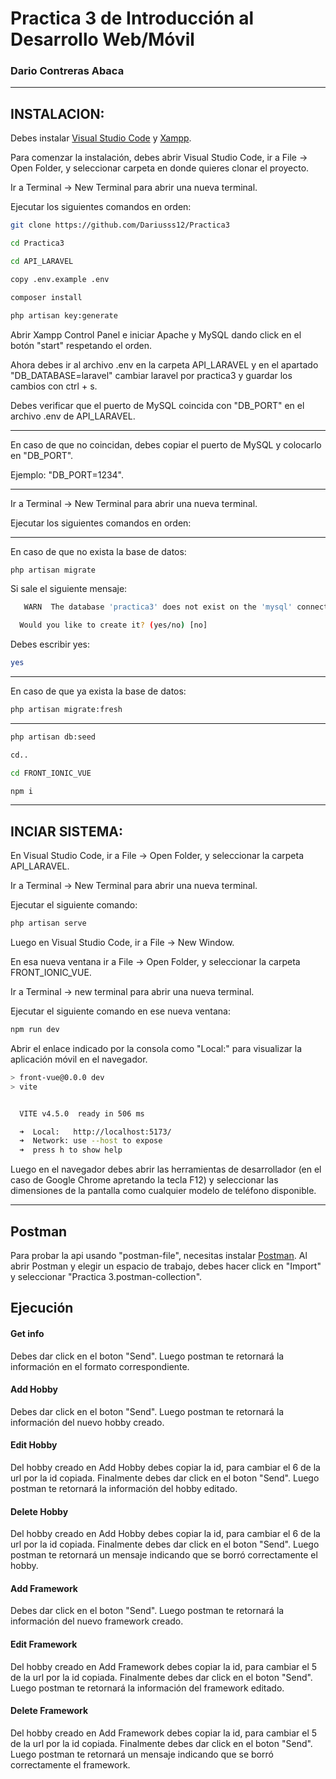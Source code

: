 # Practica 3 de Introducción al Desarrollo Web/Móvil

### Dario Contreras Abaca
****
## INSTALACION:
Debes instalar [Visual Studio Code](https://code.visualstudio.com/) y [Xampp](https://www.apachefriends.org/es/download.html).

Para comenzar la instalación, debes abrir Visual Studio Code, ir a File -> Open Folder, y seleccionar carpeta en donde quieres clonar el proyecto.

Ir a Terminal -> New Terminal para abrir una nueva terminal.

Ejecutar los siguientes comandos en orden: 

```bash
git clone https://github.com/Dariusss12/Practica3
```

```bash
cd Practica3
```

```bash
cd API_LARAVEL
```

```bash
copy .env.example .env
```

```bash
composer install
```

```bash
php artisan key:generate
```

Abrir Xampp Control Panel e iniciar Apache y MySQL dando click en el botón "start" respetando el orden.

Ahora debes ir al archivo .env en la carpeta API_LARAVEL y en el apartado "DB_DATABASE=laravel" cambiar laravel por practica3 y guardar los cambios con ctrl + s.

Debes verificar que el puerto de MySQL coincida con "DB_PORT" en el archivo .env de API_LARAVEL. 

****
En caso de que no coincidan, debes copiar el puerto de MySQL y colocarlo en "DB_PORT".

Ejemplo: "DB_PORT=1234".
****

Ir a Terminal -> New Terminal para abrir una nueva terminal.

Ejecutar los siguientes comandos en orden:

****
En caso de que no exista la base de datos:

```bash
php artisan migrate
```

Si sale el siguiente mensaje:

```bash
   WARN  The database 'practica3' does not exist on the 'mysql' connection.  

  Would you like to create it? (yes/no) [no]
```
Debes escribir yes:

```bash
yes
```
****
En caso de que ya exista la base de datos:

```bash
php artisan migrate:fresh
```
****
```bash
php artisan db:seed
```

```bash
cd..
```
```bash
cd FRONT_IONIC_VUE
```

```bash
npm i
```

****
## INCIAR SISTEMA:
En Visual Studio Code, ir a File -> Open Folder, y seleccionar la carpeta API_LARAVEL.

Ir a Terminal -> New Terminal para abrir una nueva terminal.

Ejecutar el siguiente comando:

```bash
php artisan serve
```

Luego en Visual Studio Code, ir a File -> New Window.

En esa nueva ventana ir a File -> Open Folder, y seleccionar la carpeta FRONT_IONIC_VUE.

Ir a Terminal -> new terminal para abrir una nueva terminal.

Ejecutar el siguiente comando en ese nueva ventana:

```bash
npm run dev
```

Abrir el enlace indicado por la consola como "Local:" para visualizar la aplicación móvil en el navegador.

```bash
> front-vue@0.0.0 dev
> vite


  VITE v4.5.0  ready in 506 ms

  ➜  Local:   http://localhost:5173/
  ➜  Network: use --host to expose
  ➜  press h to show help
```

Luego en el navegador debes abrir las herramientas de desarrollador (en el caso de Google Chrome apretando la tecla F12) y seleccionar las dimensiones de la pantalla como cualquier modelo de teléfono disponible.

****
## Postman

Para probar la api usando "postman-file", necesitas instalar [Postman](https://www.postman.com/downloads/).
Al abrir Postman y elegir un espacio de trabajo, debes hacer click en "Import" y seleccionar "Practica 3.postman-collection".

## Ejecución


#### Get info
Debes dar click en el boton "Send". Luego postman te retornará la información en el formato correspondiente.

#### Add Hobby
Debes dar click en el boton "Send". Luego postman te retornará la información del nuevo hobby creado.

#### Edit Hobby
Del hobby creado en Add Hobby debes copiar la id, para cambiar el 6 de la url por la id copiada. Finalmente debes dar click en el boton "Send". Luego postman te retornará la información del hobby editado.

#### Delete Hobby
Del hobby creado en Add Hobby debes copiar la id, para cambiar el 6 de la url por la id copiada. Finalmente debes dar click en el boton "Send". Luego postman te retornará un mensaje indicando que se borró correctamente el hobby.

#### Add Framework
Debes dar click en el boton "Send". Luego postman te retornará la información del nuevo framework creado.

#### Edit Framework
Del hobby creado en Add Framework debes copiar la id, para cambiar el 5 de la url por la id copiada. Finalmente debes dar click en el boton "Send". Luego postman te retornará la información del framework editado.

#### Delete Framework
Del hobby creado en Add Framework debes copiar la id, para cambiar el 5 de la url por la id copiada. Finalmente debes dar click en el boton "Send". Luego postman te retornará un mensaje indicando que se borró correctamente el framework.


